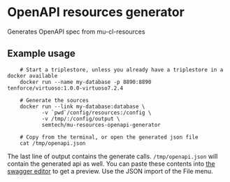 # OpenAPI resources generator

Generates OpenAPI spec from mu-cl-resources

## Example usage

```
    # Start a triplestore, unless you already have a triplestore in a docker available
    docker run --name my-database -p 8890:8890 tenforce/virtuoso:1.0.0-virtuoso7.2.4
    
    # Generate the sources
    docker run --link my-database:database \
           -v `pwd`/config/resources:/config \
           -v /tmp/:/config/output \
           semtech/mu-resources-openapi-generator
    
    # Copy from the terminal, or open the generated json file
    cat /tmp/openapi.json
```

The last line of output contains the generate calls.  `/tmp/openapi.json` will contain the generated api as well.  You can paste these contents into [the swagger editor](http://editor.swagger.io/#/) to get a preview.  Use the JSON import of the File menu.
